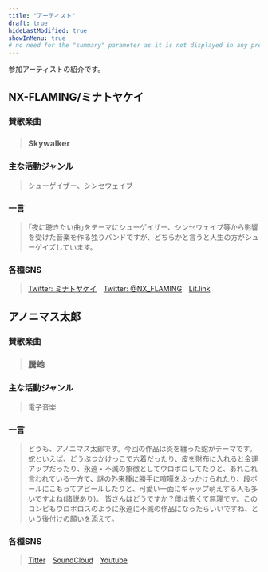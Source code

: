 ```yaml
---
title: "アーティスト"
draft: true
hideLastModified: true
showInMenu: true
# no need for the "summary" parameter as it is not displayed in any previews
---
```


参加アーティストの紹介です。

## NX-FLAMING/ミナトヤケイ

### 賛歌楽曲


> ### Skywalker


### 主な活動ジャンル

> シューゲイザー、シンセウェイブ

### 一言


> ｢夜に聴きたい曲｣をテーマにシューゲイザー、シンセウェイブ等から影響を受けた音楽を作る独りバンドですが、どちらかと言うと人生の方がシューゲイズしています。


### 各種SNS

> [Twitter: ミナトヤケイ](https://twitter.com/YoruniMinato)　[Twitter: @NX_FLAMING](https://twitter.com/nx_flaming)　[Lit.link](https://linktr.ee/minatoyakei)



## アノニマス太郎

### 賛歌楽曲

> ### 騰虵

### 主な活動ジャンル

> 電子音楽

### 一言

> どうも、アノニマス太郎です。今回の作品は炎を纏った蛇がテーマです。
蛇といえば、どうぶつかけっこで六着だったり、皮を財布に入れると金運アップだったり、永遠・不滅の象徴としてウロボロしてたりと、あれこれ言われている一方で、謎の外来種に勝手に喧嘩をふっかけられたり、段ボールにこもってアピールしたりと、可愛い一面にギャップ萌えする人も多いですよね(諸説あり)。
皆さんはどうですか？僕は怖くて無理です。このコンピもウロボロスのように永遠に不滅の作品になったらいいですね、という後付けの願いを添えて。

### 各種SNS

> [Titter]()　[SoundCloud]()　[Youtube]()

